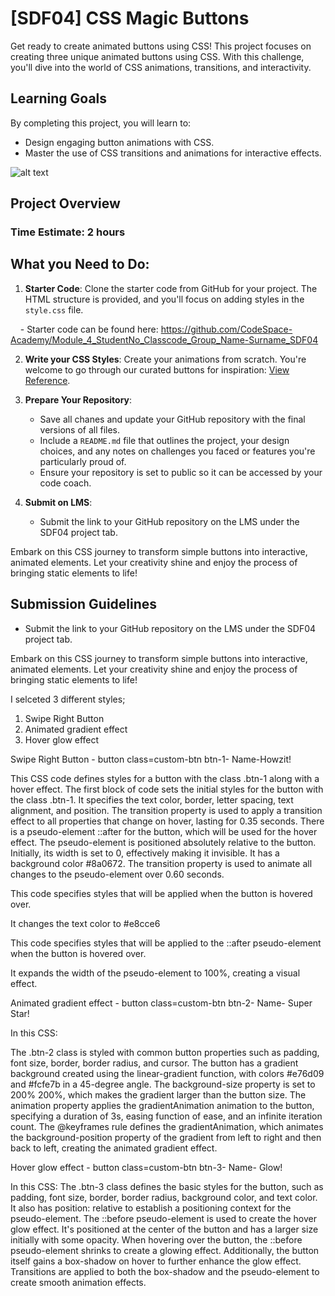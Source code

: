 # [SDF04] CSS Magic Buttons

Get ready to create animated buttons using CSS! This project focuses on creating three unique animated buttons using CSS. With this challenge, you'll dive into the world of CSS animations, transitions, and interactivity.

## Learning Goals

By completing this project, you will learn to:

- Design engaging button animations with CSS.
- Master the use of CSS transitions and animations for interactive effects.

![alt text](./images/image.png)

## Project Overview

### Time Estimate: 2 hours

## What you Need to Do:

1. **Starter Code**: Clone the starter code from GitHub for your project. The HTML structure is provided, and you'll focus on adding styles in the `style.css` file.

    - Starter code can be found here: https://github.com/CodeSpace-Academy/Module_4_StudentNo_Classcode_Group_Name-Surname_SDF04

2. **Write your CSS Styles**: Create your animations from scratch. You're welcome to go through our curated buttons for inspiration: [View Reference](https://codepen.io/codespace-academy/pen/xxmWrjX). 

3. **Prepare Your Repository**: 
    - Save all chanes and update your GitHub repository with the final versions of all files.
    - Include a `README.md` file that outlines the project, your design choices, and any notes on challenges you faced or features you're particularly proud of.
    - Ensure your repository is set to public so it can be accessed by your code coach.

4. **Submit on LMS**:
    - Submit the link to your GitHub repository on the LMS under the SDF04 project tab.

Embark on this CSS journey to transform simple buttons into interactive, animated elements. Let your creativity shine and enjoy the process of bringing static elements to life!


## Submission Guidelines
- Submit the link to your GitHub repository on the LMS under the SDF04 project tab.

Embark on this CSS journey to transform simple buttons into interactive, animated elements. Let your creativity shine and enjoy the process of bringing static elements to life!

I selceted 3 different styles;
1) Swipe Right Button
2) Animated gradient effect
3) Hover glow effect

Swipe Right Button - button class=custom-btn btn-1- Name-Howzit!
<!-- To create a button with an animated gradient effect for /*<button class="custom-btn btn-1"><Strong>Howzit!!</Strong></button>* -->
This CSS code defines styles for a button with the class .btn-1 along with a hover effect.
The first block of code sets the initial styles for the button with the class .btn-1.
It specifies the text color, border, letter spacing, text alignment, and position.
The transition property is used to apply a transition effect to all properties that change on hover, lasting for 0.35 seconds.
There is a pseudo-element ::after for the button, which will be used for the hover effect.
The pseudo-element is positioned absolutely relative to the button.
Initially, its width is set to 0, effectively making it invisible.
It has a background color #8a0672.
The transition property is used to animate all changes to the pseudo-element over 0.60 seconds.
<!-- /*.btn-1:hover --> This code specifies styles that will be applied when the button is hovered over.
It changes the text color to #e8cce6
<!-- /*.btn-1:hover:after -->This code specifies styles that will be applied to the ::after pseudo-element when the button is hovered over.
It expands the width of the pseudo-element to 100%, creating a visual effect.

Animated gradient effect - button class=custom-btn btn-2- Name- Super Star!
<!-- To create a button with an animated gradient effect for /*<button class="custom-btn btn-2"><Strong>Super Star!</Strong></button>* -->
In this CSS:

The .btn-2 class is styled with common button properties such as padding, font size, border, border radius, and cursor.
The button has a gradient background created using the linear-gradient function, with colors #e76d09 and #fcfe7b in a 45-degree angle.
The background-size property is set to 200% 200%, which makes the gradient larger than the button size.
The animation property applies the gradientAnimation animation to the button, specifying a duration of 3s, easing function of ease, and an infinite iteration count.
The @keyframes rule defines the gradientAnimation, which animates the background-position property of the gradient from left to right and then back to left, creating the animated gradient effect.


Hover glow effect - button class=custom-btn btn-3- Name- Glow!
<!-- Creating a hover glow effect for /* <button class="custom-btn btn-3"><Strong>Glow!</Strong></button> -->
In this CSS:
The .btn-3 class defines the basic styles for the button, such as padding, font size, border, border radius, background color, and text color. It also has position: relative to establish a positioning context for the pseudo-element.
The ::before pseudo-element is used to create the hover glow effect. It's positioned at the center of the button and has a larger size initially with some opacity.
When hovering over the button, the ::before pseudo-element shrinks to create a glowing effect.
Additionally, the button itself gains a box-shadow on hover to further enhance the glow effect.
Transitions are applied to both the box-shadow and the pseudo-element to create smooth animation effects.